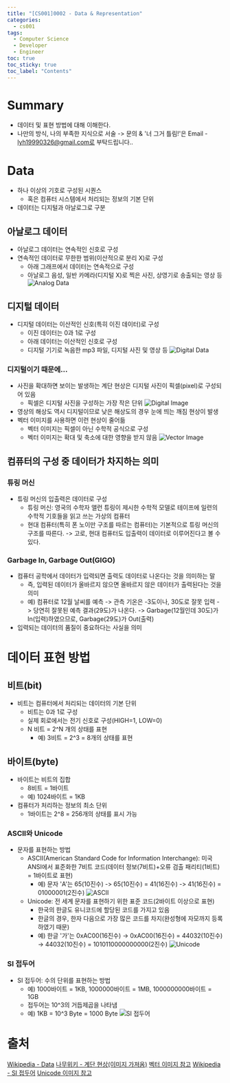 ```yaml
---
title: "[CS001]0002 - Data & Representation"
categories:
  - cs001
tags:
  - Computer Science
  - Developer
  - Engineer
toc: true
toc_sticky: true
toc_label: "Contents"
---
```


# Summary
- 데이터 및 표현 방법에 대해 이해한다.
- 나만의 방식, 나의 부족한 지식으로 서술 -> 문의 & '너 그거 틀림!'은 Email - lyh19990326@gmail.com로 부탁드립니다..

# Data
- 하나 이상의 기호로 구성된 시퀀스
  - 혹은 컴퓨터 시스템에서 처리되는 정보의 기본 단위
- 데이터는 디지털과 아날로그로 구분

## 아날로그 데이터
- 아날로그 데이터는 연속적인 신호로 구성
- 연속적인 데이터로 무한한 범위(이산적으로 분리 X)로 구성
  - 아래 그래프에서 데이터는 연속적으로 구성
  - 아날로그 음성, 일반 카메라(디지털 X)로 찍은 사진, 상영기로 송출되는 영상 등
![Analog Data](https://github.com/NewPlus/NewPlus.github.io/blob/master/_posts/img/analog_data.png?raw=true)

## 디지털 데이터
- 디지털 데이터는 이산적인 신호(특히 이진 데이터)로 구성
  - 이진 데이터는 0과 1로 구성
  - 아래 데이터는 이산적인 신호로 구성
  - 디지털 기기로 녹음한 mp3 파일, 디지털 사진 및 영상 등
![Digital Data](https://github.com/NewPlus/NewPlus.github.io/blob/master/_posts/img/digital_data.png?raw=true)

### 디지털이기 때문에...
- 사진을 확대하면 보이는 발생하는 계단 현상은 디지털 사진이 픽셀(pixel)로 구성되어 있음
  - 픽셀은 디지털 사진을 구성하는 가장 작은 단위
  ![Digital Image](https://github.com/NewPlus/NewPlus.github.io/blob/master/_posts/img/digital_image.png?raw=true)
- 영상의 해상도 역시 디지털이므로 낮은 해상도의 경우 눈에 띄는 깨짐 현상이 발생
- 벡터 이미지를 사용하면 이런 현상이 줄어듦
  - 벡터 이미지는 픽셀이 아닌 수학적 공식으로 구성
  - 벡터 이미지는 확대 및 축소에 대한 영향을 받지 않음
  ![Vector Image](https://github.com/NewPlus/NewPlus.github.io/blob/master/_posts/img/vector_image.png?raw=true)

## 컴퓨터의 구성 중 데이터가 차지하는 의미
### 튜링 머신
- 튜링 머신의 입출력은 데이터로 구성
  - 튜링 머신: 영국의 수학자 앨런 튜링이 제시한 수학적 모델로 테이프에 일련의 수학적 기호들을 읽고 쓰는 가상의 컴퓨터
  - 현대 컴퓨터(특히 폰 노이만 구조를 따르는 컴퓨터)는 기본적으로 튜링 머신의 구조를 따른다. -> 고로, 현대 컴퓨터도 입출력이 데이터로 이루어진다고 볼 수 있다.

### Garbage In, Garbage Out(GIGO)
- 컴퓨터 공학에서 데이터가 입력되면 출력도 데이터로 나온다는 것을 의미하는 말
  - 즉, 입력된 데이터가 올바르지 않으면 올바르지 않은 데이터가 출력된다는 것을 의미
  - 예) 컴퓨터로 12월 날씨를 예측 -> 관측 기온은 -3도이나, 30도로 잘못 입력 -> 당연히 잘못된 예측 결과(29도)가 나온다. -> Garbage(12월인데 30도)가 In(입력)하였으므로, Garbage(29도)가 Out(출력)
- 입력되는 데이터의 품질이 중요하다는 사실을 의미

# 데이터 표현 방법
## 비트(bit)
- 비트는 컴퓨터에서 처리되는 데이터의 기본 단위
  - 비트는 0과 1로 구성
  - 실제 회로에서는 전기 신호로 구성(HIGH=1, LOW=0)
  - N 비트 = 2^N 개의 상태를 표현
    - 예) 3비트 = 2^3 = 8개의 상태를 표현

## 바이트(byte)
- 바이트는 비트의 집합
  - 8비트 = 1바이트
  - 예) 1024바이트 = 1KB
- 컴퓨터가 처리하는 정보의 최소 단위
  - 1바이트는 2^8 = 256개의 상태를 표시 가능

### ASCII와 Unicode
- 문자를 표현하는 방법
  - ASCII(American Standard Code for Information Interchange): 미국 ANSI에서 표준화한 7비트 코드(데이터 정보(7비트)+오류 검출 패리티(1비트) = 1바이트로 표현)
    - 예) 문자 'A'는 65(10진수) -> 65(10진수) = 41(16진수) -> 41(16진수) = 01000001(2진수)
    ![ASCII](https://github.com/NewPlus/NewPlus.github.io/blob/master/_posts/img/ascii.png?raw=true)
  - Unicode: 전 세계 문자를 표현하기 위한 표준 코드(2바이트 이상으로 표현)
    - 한국의 한글도 유니코드에 할당된 코드를 가지고 있음
    - 한글의 경우, 한자 다음으로 가장 많은 코드를 차지(완성형에 자모까지 등록하였기 때문)
    - 예) 한글 '가'는 0xAC00(16진수) -> 0xAC00(16진수) = 44032(10진수) -> 44032(10진수) = 1010110000000000(2진수)
    ![Unicode](https://github.com/NewPlus/NewPlus.github.io/blob/master/_posts/img/unicode.png?raw=true)

### SI 접두어
- SI 접두어: 수의 단위를 표현하는 방법
  - 예) 1000바이트 = 1KB, 1000000바이트 = 1MB, 1000000000바이트 = 1GB
  - 접두어는 10^3의 거듭제곱을 나타냄
  - 예) 1KB = 10^3 Byte = 1000 Byte
  ![SI 접두어](https://github.com/NewPlus/NewPlus.github.io/blob/master/_posts/img/si_prefix.png?raw=true)

# 출처
[Wikipedia - Data](https://en.wikipedia.org/wiki/Data)
[나무위키 - 계단 현상(이미지 가져옴)](https://namu.wiki/w/%EA%B3%84%EB%8B%A8%20%ED%98%84%EC%83%81)
[벡터 이미지 참고](https://wacomkoreablog.com/624)
[Wikipedia - SI 접두어](https://ko.wikipedia.org/wiki/SI_%EC%A0%91%EB%91%90%EC%96%B4)
[Unicode 이미지 참고](https://yhyacinth.github.io/general/2015/05/18/learn-about-unicode.html)

